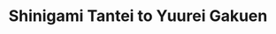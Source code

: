 --- 
title: "Shinigami Tantei to Yuurei Gakuen"
publishdate: "2019-4-13T16:48:46+02:00"
src: "https://365manga.net/manga/shinigami-tantei-to-yuurei-gakuen"
image: "https://data.365manga.net/images/thumbnails/24143-shinigami-tantei-to-yuurei-gakuen.jpg"
description: "At the old and abandoned school campus, some students committed suicide in the past, leaving behind a blood curse. A student, dubbed 'Shinigami/ The God of Death' by other students, went exploring the old campus with his friends. Halfway, someone dropped their flashlight and a dismembered woman's body is discovered."
---